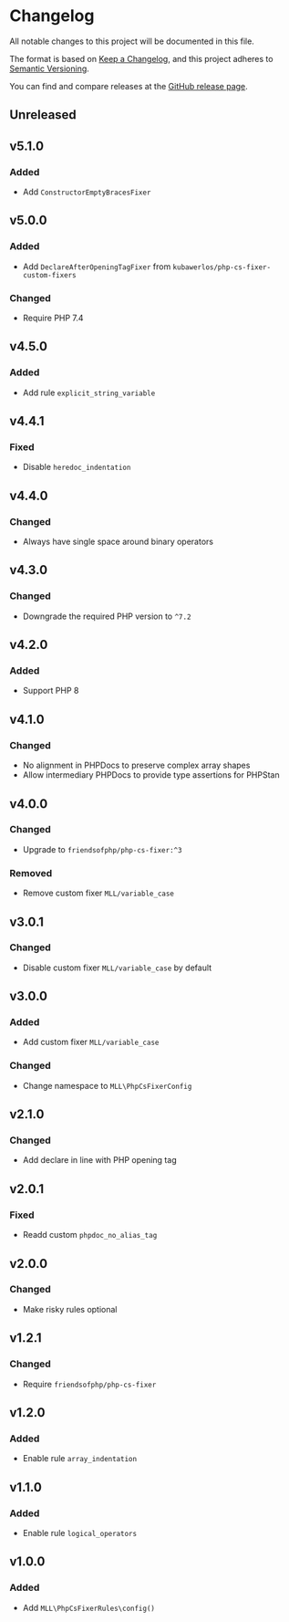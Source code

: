 # Changelog

All notable changes to this project will be documented in this file.

The format is based on [Keep a Changelog](https://keepachangelog.com/en/1.0.0/),
and this project adheres to [Semantic Versioning](https://semver.org/spec/v2.0.0.html).

You can find and compare releases at the [GitHub release page](https://github.com/mll-lab/php-cs-fixer-config/releases).

## Unreleased

## v5.1.0

### Added

- Add `ConstructorEmptyBracesFixer`

## v5.0.0

### Added

- Add `DeclareAfterOpeningTagFixer` from `kubawerlos/php-cs-fixer-custom-fixers`

### Changed

- Require PHP 7.4

## v4.5.0

### Added

- Add rule `explicit_string_variable`

## v4.4.1

### Fixed

- Disable `heredoc_indentation`

## v4.4.0

### Changed

- Always have single space around binary operators

## v4.3.0

### Changed

- Downgrade the required PHP version to `^7.2`

## v4.2.0

### Added

- Support PHP 8

## v4.1.0

### Changed

- No alignment in PHPDocs to preserve complex array shapes
- Allow intermediary PHPDocs to provide type assertions for PHPStan

## v4.0.0

### Changed

- Upgrade to `friendsofphp/php-cs-fixer:^3`

### Removed

- Remove custom fixer `MLL/variable_case`

## v3.0.1

### Changed

- Disable custom fixer `MLL/variable_case` by default

## v3.0.0

### Added

- Add custom fixer `MLL/variable_case`

### Changed

- Change namespace to `MLL\PhpCsFixerConfig`

## v2.1.0

### Changed

- Add declare in line with PHP opening tag

## v2.0.1

### Fixed

- Readd custom `phpdoc_no_alias_tag`

## v2.0.0

### Changed

- Make risky rules optional

## v1.2.1

### Changed

- Require `friendsofphp/php-cs-fixer`

## v1.2.0

### Added

- Enable rule `array_indentation`

## v1.1.0

### Added

- Enable rule `logical_operators`

## v1.0.0

### Added

- Add `MLL\PhpCsFixerRules\config()`
